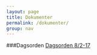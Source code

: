 ```yaml
---
layout: page
title: Dokumenter
permalink: /dokumenter/
group: nav
---
```


###Dagsorden
[Dagsorden 8/2-17](/docs/82-17-2.pdf)
